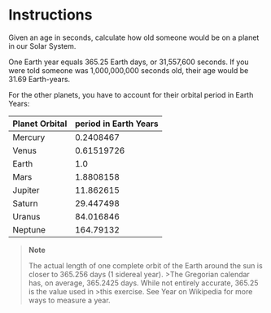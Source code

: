 # Instructions
Given an age in seconds, calculate how old someone would be on a planet in our Solar System.

One Earth year equals 365.25 Earth days, or 31,557,600 seconds. If you were told someone was 1,000,000,000 seconds old, their age would be 31.69 Earth-years.

For the other planets, you have to account for their orbital period in Earth Years:

| Planet Orbital | period in Earth Years |
| --- | --- |
| Mercury |	0.2408467 |
| Venus | 0.61519726 |
| Earth	| 1.0 |
| Mars	| 1.8808158 |
| Jupiter | 11.862615 |
| Saturn | 29.447498 |
| Uranus | 84.016846 |
| Neptune | 164.79132 |

>**Note**
>
>The actual length of one complete orbit of the Earth around the sun is closer to 365.256 days (1 sidereal year). >The Gregorian calendar has, on average, 365.2425 days. While not entirely accurate, 365.25 is the value used in >this exercise. See Year on Wikipedia for more ways to measure a year.